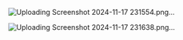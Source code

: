 
![Uploading Screenshot 2024-11-17 231554.png…]()


![Uploading Screenshot 2024-11-17 231638.png…]()

